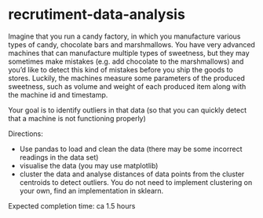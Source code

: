 # recrutiment-data-analysis
Imagine that you run a candy factory, in which you manufacture various types of candy, chocolate bars and marshmallows.
You have very advanced machines that can manufacture multiple types of sweetness, but they may sometimes make mistakes (e.g. add chocolate to the marshmallows) and you’d like to detect this kind of mistakes before you ship the goods to stores.
Luckily, the machines measure some parameters of the produced sweetness, such as volume and weight of each produced item along with the machine id and timestamp.

Your goal is to identify outliers in that data (so that you can quickly detect that a machine is not functioning properly)

Directions:
 - Use pandas to load and clean the data (there may be some incorrect readings in the data set)
 - visualise the data (you may use matplotlib)
 - cluster the data and analyse distances of data points from the cluster centroids to detect outliers. You do not need to implement clustering on your own, find an implementation in sklearn.

Expected completion time: ca 1.5 hours
